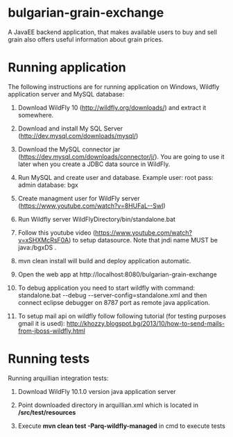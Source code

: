 # bulgarian-grain-exchange

A JavaEE backend application, that makes available users to buy and sell grain also offers useful information about grain prices.

# Running application

The following instructions are for running application on Windows, Wildfly application server and MySQL database:

1. Download WildFly 10 (http://wildfly.org/downloads/) and extract it somewhere.

2. Download and install My SQL Server (http://dev.mysql.com/downloads/mysql/)

3. Download the MySQL connector jar (https://dev.mysql.com/downloads/connector/j/). You are going to use it later when you create a JDBC data source in WildFly.

4. Run MySQL and create user and database. Example user: root pass: admin database: bgx

5. Create managment user for WildFly server (https://www.youtube.com/watch?v=8HUFaL--SwI)

6. Run Wildfly server WildFlyDirectory/bin/standalone.bat

7. Follow this youtube video (https://www.youtube.com/watch?v=xSHXMcRsF0A) to setup datasource. Note that jndi name MUST be java:/bgxDS .

8. mvn clean install will build and deploy application automatic.

9. Open the web app at http://localhost:8080/bulgarian-grain-exchange

10. To debug application you need to start wildfly with command: standalone.bat --debug --server-config=standalone.xml and then connect eclipse
debugger on 8787 port as remote java application.

11. To setup mail api on wildfly follow following tutorial (for testing purposes gmail it is used): http://khozzy.blogspot.bg/2013/10/how-to-send-mails-from-jboss-wildfly.html 

# Running tests

Running arquillian integration tests:

1. Download WildFly 10.1.0 version java application server

2. Point downloaded directory in arquillian.xml which is located in **/src/test/resources**

3. Execute **mvn clean test -Parq-wildfly-managed** in cmd to execute tests

